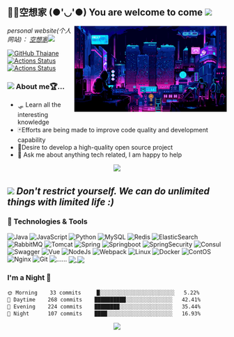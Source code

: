 <h2> 🐱‍👓空想家 (●'◡'●) You are welcome to come <img src="https://media.giphy.com/media/mGcNjsfWAjY5AEZNw6/giphy.gif" width="50"></h2>
<img align='right' src="https://github.com/WQL-KXJ/WQL-KXJ/blob/main/loficity.gif" width="350">
<p><em>personal website(个人网站)： <a href="https://wql.luoqin.ltd/">空想家</a><img src="https://media.giphy.com/media/fYSnHlufseco8Fh93Z/giphy.gif" width="30">
</em></p>


[![GitHub Thaiane](https://img.shields.io/github/followers/WQL-KXJ?label=follow&style=social)](https://github.com/WQL-KXJ)
[![Actions Status](https://github.com/guilyx/guilyx/workflows/wakatime-stats/badge.svg)](https://github.com/WQL-KXJ/WQL-KXJ/actions)
[![Actions Status](https://github.com/guilyx/guilyx/workflows/update-gh-activity/badge.svg)](https://github.com/WQL-KXJ/WQL-KXJ/actions)

### <img src="https://media.giphy.com/media/VgCDAzcKvsR6OM0uWg/giphy.gif" width="50"> About me🏆...  
- 🛷 Learn all the interesting knowledge
- 🃏Efforts are being made to improve code quality and development capability
- 🧿Desire to develop a high-quality open source project
- 💬 Ask me about anything tech related, I am happy to help

<!-- <img alt="profile trophy" src="https://github-profile-trophy.vercel.app/?username=WQL-KXJ&column=4&theme=gruvbox&margin-w=15&margin-h=15&no-frame=true" width="500">
 -->
<p align="center">
  <img alig src="https://github-profile-trophy.vercel.app/?username=WQL-KXJ&column=7&margin-w=15&margin-h=15&no-frame=true" />
</p>

<img src="https://media.giphy.com/media/LnQjpWaON8nhr21vNW/giphy.gif" width="60"> <em><b>Don't restrict yourself. We can do unlimited things with limited life
</b> :)</em>
---
### 🔧 Technologies & Tools
![Java](https://img.shields.io/badge/-Java-192133?style=flat-square&logo=CoffeeScript&logoColor=white)
![JavaScript](https://img.shields.io/badge/-JavaScript-192133?style=flat-square&logo=JavaScript&logoColor=white)
![Python](https://img.shields.io/badge/-Python-192133?style=flat-square&logo=python&logoColor=white)
![MySQL](https://img.shields.io/badge/-MySQL-192133?style=flat-square&logo=mysql&logoColor=white)
![Redis](https://img.shields.io/badge/-Redis-192133?style=flat-square&logo=redis&logoColor=white)
![ElasticSearch](https://img.shields.io/badge/-ElasticSearch-192133?style=flat-square&logo=ElasticSearch&logoColor=white)
![RabbitMQ](https://img.shields.io/badge/-RabbitMQ-192133?style=flat-square&logo=RabbitMQ&logoColor=white)
![Tomcat](https://img.shields.io/badge/-Tomcat-192133?style=flat-square&logo=Apache%20Tomcat&logoColor=white)
![Spring](https://img.shields.io/badge/-Spring-192133?style=flat-square&logo=Spring&logoColor=white)
![Springboot](https://img.shields.io/badge/-Springboot-192133?style=flat-square&logo=Springboot&logoColor=white)
![SpringSecurity](https://img.shields.io/badge/-SpringSecurity-192133?style=flat-square&logo=SpringSecurity&logoColor=white)
![Consul](https://img.shields.io/badge/-Consul-192133?style=flat-square&logo=consul&logoColor=white)
![Swagger](https://img.shields.io/badge/-Swagger-192133?style=flat-square&logo=Swagger&logoColor=white)
![Vue](https://img.shields.io/badge/-Vue-192133?style=flat-square&logo=vue.js&logoColor=white)
![NodeJs](https://img.shields.io/badge/-NodeJs-192133?style=flat-square&logo=Node.js&logoColor=white)
![Webpack](https://img.shields.io/badge/-Webpack-192133?style=flat-square&logo=webpack&logoColor=white)
![Linux](https://img.shields.io/badge/-Linux-192133?style=flat-square&logo=Linux&logoColor=white)
![Docker](https://img.shields.io/badge/-Docker-192133?style=flat-square&logo=Docker&logoColor=white)
![ContOS](https://img.shields.io/badge/-ContOS-192133?style=flat-square&logo=centos&logoColor=white)
![Nginx](https://img.shields.io/badge/-Nginx-192133?style=flat-square&logo=nginx&logoColor=white)
![Git](https://img.shields.io/badge/-Git-192133?style=flat-square&logo=git&logoColor=white)
![......](https://img.shields.io/badge/-......-192133?style=flat-square&logo=...&logoColor=white)
<a href="https://github.com/anuraghazra/github-readme-stats">
  <img align="center" src="https://github-readme-stats.vercel.app/api?username=WQL-KXJ&count_private=true&show_icons=true&theme=radical" />
</a>
<a href="https://github.com/anuraghazra/github-readme-stats">
  <img align="center" src="https://github-readme-stats.vercel.app/api/top-langs/?username=WQL-KXJ&langs_count=8&theme=radical&count_private=true&layout=compact&hide=javascript,html,css,CoffeeScript&card_width=280" />
</a>

### I'm a Night 🦉

```text
🌞 Morning    33 commits     █░░░░░░░░░░░░░░░░░░░░░░░░   5.22% 
🌆 Daytime    268 commits    ██████████░░░░░░░░░░░░░░░   42.41% 
🌃 Evening    224 commits    ████████░░░░░░░░░░░░░░░░░   35.44% 
🌙 Night      107 commits    ████░░░░░░░░░░░░░░░░░░░░░   16.93%
```

<p align="center">
  <img src="https://capsule-render.vercel.app/api?type=waving&color=gradient&height=60&section=footer"/>
</p>
